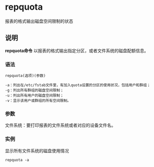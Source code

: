 repquota
===

报表的格式输出磁盘空间限制的状态

## 说明

**repquota命令** 以报表的格式输出指定分区，或者文件系统的磁盘配额信息。

### 语法  

```
repquota(选项)(参数)
```

  

```
-a：列出在/etc/fstab文件里，有加入quota设置的分区的使用状况，包括用户和群组；
-g：列出所有群组的磁盘空间限制；
-u：列出所有用户的磁盘空间限制；
-v：显示该用户或群组的所有空间限制。
```

### 参数  

文件系统：要打印报表的文件系统或者对应的设备文件名。

### 实例  

显示所有文件系统的磁盘使用情况

```
repquota -a
```


